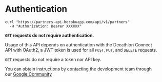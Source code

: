 # Authentication

```shell
curl "https://partners-api.herokuapp.com/api/v1/partners"
  -H "Authorization: Bearer XXXXXX"
```

**`GET` requests do not require authentication.**

Usage of this API depends on authentication with the Decathlon Connect API with OAuth2, a JWT token is used for all `POST`,
`PUT`, and `DELETE` requests.

`GET` requests do not require a token nor API key.

<aside class="notice">
  You can obtain instructions by contacting the development team through our 
  <a href="https://plus.google.com/u/2/partners/110282251333522025242">Google Community</a>
</aside>
